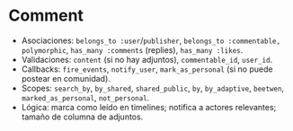 # Comment

- Asociaciones: `belongs_to :user`/`publisher`, `belongs_to :commentable, polymorphic`, `has_many :comments` (replies), `has_many :likes`.
- Validaciones: `content` (si no hay adjuntos), `commentable_id`, `user_id`.
- Callbacks: `fire_events`, `notify_user`, `mark_as_personal` (si no puede postear en comunidad).
- Scopes: `search_by`, `by_shared`, `shared_public`, `by`, `by_adaptive`, `beetwen`, `marked_as_personal`, `not_personal`.
- Lógica: marca como leído en timelines; notifica a actores relevantes; tamaño de columna de adjuntos.
